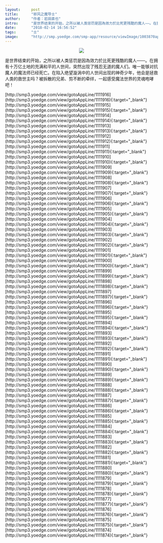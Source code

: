 ```yaml
---
layout:     post
title:      "邪风之魔导士"
author:     "作者：岩田直也"
intro:      "是世界结束的开始，之所以被人类惩罚是因為效力於比死更残酷的魔人——。在拥有十万亿土地的充满和平的人世间，突然出现了残忍无道的魔人们。唯一能够对抗魔人的魔法师已经死亡。在陷入绝望漩涡中的人世间出现的神奇少年，他会是拯救人类的救世主吗？被拆散的兄弟、剪不断的牵绊，一起感受魔法世界的灵魂咆哮吧！"
date:       "2018-02-14 16:56:52"
tags:       "士"
image:      "http://smp.yoedge.com/smp-app/resource/viewImage/1003870appline.png"
---
```

<div style="text-align: center">
<p><img src="http://smp.yoedge.com/smp-app/resource/viewImage/1003870appline.png"/></p>
</div>
<p class="post-meta">
<span>是世界结束的开始，之所以被人类惩罚是因為效力於比死更残酷的魔人——。在拥有十万亿土地的充满和平的人世间，突然出现了残忍无道的魔人们。唯一能够对抗魔人的魔法师已经死亡。在陷入绝望漩涡中的人世间出现的神奇少年，他会是拯救人类的救世主吗？被拆散的兄弟、剪不断的牵绊，一起感受魔法世界的灵魂咆哮吧！</span>
</p>
[http://smp3.yoedge.com/view/gotoAppLine/1111916](http://smp3.yoedge.com/view/gotoAppLine/1111916){:target="_blank"}
[http://smp3.yoedge.com/view/gotoAppLine/1111915](http://smp3.yoedge.com/view/gotoAppLine/1111915){:target="_blank"}
[http://smp3.yoedge.com/view/gotoAppLine/1111914](http://smp3.yoedge.com/view/gotoAppLine/1111914){:target="_blank"}
[http://smp3.yoedge.com/view/gotoAppLine/1111913](http://smp3.yoedge.com/view/gotoAppLine/1111913){:target="_blank"}
[http://smp3.yoedge.com/view/gotoAppLine/1111912](http://smp3.yoedge.com/view/gotoAppLine/1111912){:target="_blank"}
[http://smp3.yoedge.com/view/gotoAppLine/1111911](http://smp3.yoedge.com/view/gotoAppLine/1111911){:target="_blank"}
[http://smp3.yoedge.com/view/gotoAppLine/1111910](http://smp3.yoedge.com/view/gotoAppLine/1111910){:target="_blank"}
[http://smp3.yoedge.com/view/gotoAppLine/1111909](http://smp3.yoedge.com/view/gotoAppLine/1111909){:target="_blank"}
[http://smp3.yoedge.com/view/gotoAppLine/1111908](http://smp3.yoedge.com/view/gotoAppLine/1111908){:target="_blank"}
[http://smp3.yoedge.com/view/gotoAppLine/1111907](http://smp3.yoedge.com/view/gotoAppLine/1111907){:target="_blank"}
[http://smp3.yoedge.com/view/gotoAppLine/1111906](http://smp3.yoedge.com/view/gotoAppLine/1111906){:target="_blank"}
[http://smp3.yoedge.com/view/gotoAppLine/1111905](http://smp3.yoedge.com/view/gotoAppLine/1111905){:target="_blank"}
[http://smp3.yoedge.com/view/gotoAppLine/1111904](http://smp3.yoedge.com/view/gotoAppLine/1111904){:target="_blank"}
[http://smp3.yoedge.com/view/gotoAppLine/1111903](http://smp3.yoedge.com/view/gotoAppLine/1111903){:target="_blank"}
[http://smp3.yoedge.com/view/gotoAppLine/1111902](http://smp3.yoedge.com/view/gotoAppLine/1111902){:target="_blank"}
[http://smp3.yoedge.com/view/gotoAppLine/1111901](http://smp3.yoedge.com/view/gotoAppLine/1111901){:target="_blank"}
[http://smp3.yoedge.com/view/gotoAppLine/1111900](http://smp3.yoedge.com/view/gotoAppLine/1111900){:target="_blank"}
[http://smp3.yoedge.com/view/gotoAppLine/1111899](http://smp3.yoedge.com/view/gotoAppLine/1111899){:target="_blank"}
[http://smp3.yoedge.com/view/gotoAppLine/1111898](http://smp3.yoedge.com/view/gotoAppLine/1111898){:target="_blank"}
[http://smp3.yoedge.com/view/gotoAppLine/1111897](http://smp3.yoedge.com/view/gotoAppLine/1111897){:target="_blank"}
[http://smp3.yoedge.com/view/gotoAppLine/1111896](http://smp3.yoedge.com/view/gotoAppLine/1111896){:target="_blank"}
[http://smp3.yoedge.com/view/gotoAppLine/1111895](http://smp3.yoedge.com/view/gotoAppLine/1111895){:target="_blank"}
[http://smp3.yoedge.com/view/gotoAppLine/1111894](http://smp3.yoedge.com/view/gotoAppLine/1111894){:target="_blank"}
[http://smp3.yoedge.com/view/gotoAppLine/1111893](http://smp3.yoedge.com/view/gotoAppLine/1111893){:target="_blank"}
[http://smp3.yoedge.com/view/gotoAppLine/1111892](http://smp3.yoedge.com/view/gotoAppLine/1111892){:target="_blank"}
[http://smp3.yoedge.com/view/gotoAppLine/1111891](http://smp3.yoedge.com/view/gotoAppLine/1111891){:target="_blank"}
[http://smp3.yoedge.com/view/gotoAppLine/1111890](http://smp3.yoedge.com/view/gotoAppLine/1111890){:target="_blank"}
[http://smp3.yoedge.com/view/gotoAppLine/1111889](http://smp3.yoedge.com/view/gotoAppLine/1111889){:target="_blank"}
[http://smp3.yoedge.com/view/gotoAppLine/1111888](http://smp3.yoedge.com/view/gotoAppLine/1111888){:target="_blank"}
[http://smp3.yoedge.com/view/gotoAppLine/1111887](http://smp3.yoedge.com/view/gotoAppLine/1111887){:target="_blank"}
[http://smp3.yoedge.com/view/gotoAppLine/1111886](http://smp3.yoedge.com/view/gotoAppLine/1111886){:target="_blank"}
[http://smp3.yoedge.com/view/gotoAppLine/1111885](http://smp3.yoedge.com/view/gotoAppLine/1111885){:target="_blank"}
[http://smp3.yoedge.com/view/gotoAppLine/1111884](http://smp3.yoedge.com/view/gotoAppLine/1111884){:target="_blank"}
[http://smp3.yoedge.com/view/gotoAppLine/1111883](http://smp3.yoedge.com/view/gotoAppLine/1111883){:target="_blank"}
[http://smp3.yoedge.com/view/gotoAppLine/1111882](http://smp3.yoedge.com/view/gotoAppLine/1111882){:target="_blank"}
[http://smp3.yoedge.com/view/gotoAppLine/1111881](http://smp3.yoedge.com/view/gotoAppLine/1111881){:target="_blank"}
[http://smp3.yoedge.com/view/gotoAppLine/1111880](http://smp3.yoedge.com/view/gotoAppLine/1111880){:target="_blank"}
[http://smp3.yoedge.com/view/gotoAppLine/1111879](http://smp3.yoedge.com/view/gotoAppLine/1111879){:target="_blank"}
[http://smp3.yoedge.com/view/gotoAppLine/1111878](http://smp3.yoedge.com/view/gotoAppLine/1111878){:target="_blank"}
[http://smp3.yoedge.com/view/gotoAppLine/1111877](http://smp3.yoedge.com/view/gotoAppLine/1111877){:target="_blank"}
[http://smp3.yoedge.com/view/gotoAppLine/1111876](http://smp3.yoedge.com/view/gotoAppLine/1111876){:target="_blank"}
[http://smp3.yoedge.com/view/gotoAppLine/1111875](http://smp3.yoedge.com/view/gotoAppLine/1111875){:target="_blank"}
[http://smp3.yoedge.com/view/gotoAppLine/1111874](http://smp3.yoedge.com/view/gotoAppLine/1111874){:target="_blank"}


